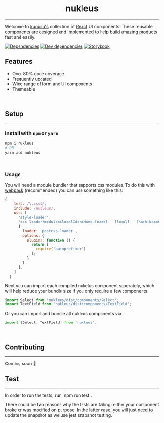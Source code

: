 <h1 style="text-align: center;">
    nukleus
</h1>
<hr />

Welcome to [kununu's](https://wwww.kununu.com) collection of [React](https://facebook.github.io/react/) UI components! These reusable components are designed and implemented to help build amazing products fast and easily.


[![Dependencies](https://david-dm.org/kununu/nukleus/master/status.svg)](https://david-dm.org/kununu/nukleus/master)
[![Dev dependencies](https://david-dm.org/kununu/nukleus/master/dev-status.svg)](https://david-dm.org/kununu/nukleus/master?type=dev)
[![Storybook](https://cdn.jsdelivr.net/gh/storybooks/brand@master/badge/badge-storybook.svg)](https://kununu.github.io/nukleus)

## Features
* Over 80% code coverage
* Frequently updated
* Wide range of form and UI components
* Themeable

<br />

## Setup
<hr/>

### Install with `npm` or `yarn`
```sh
npm i nukleus
# OR
yarn add nukleus
```

<br />

### Usage

You will need a module bundler that supports css modules. To do this with [webpack](https://webpack.js.org/) (recommended) you can use something like this:

```javascript
{
    test: /\.css$/,
    include: /nukleus/,
    use: [
      'style-loader',
      'css-loader?modules&localIdentName=[name]---[local]---[hash:base64:5]',
      {
        loader: 'postcss-loader',
        options: {
          plugins: function () {
            return [
              require('autoprefixer')
            ];
          }
        }
      },
    ]
  }
```

Next you can import each compiled nukelus component seperately, which will help reduce your bundle size if you only require a few components.
```javascript
import Select from 'nukleus/dist/components/Select';
import TextField from 'nukleus/dist/components/TextField';
```

Or you can import and bundle all nukleus components via:
```javascript
import {Select, TextField} from 'nukleus';
```

<br />

## Contributing
<hr />
Coming soon 🎉

<br />

## Test
<hr />
In order to run the tests, run `npm run test`.

There could be two reasons why the tests are failing: either your component broke or was modified on purpose.
In the latter case, you will just need to update the snapshot as we use jest snapshot testing.

